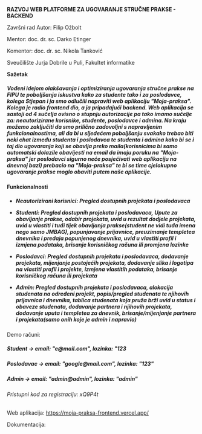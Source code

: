 
<b>RAZVOJ WEB PLATFORME ZA UGOVARANJE STRUČNE PRAKSE - BACKEND</b>

Završni rad
Autor: Filip Ožbolt

Mentor: doc. dr. sc. Darko Etinger

Komentor: doc. dr. sc. Nikola Tanković

Sveučilište Jurja Dobrile u Puli, Fakultet informatike




<b>Sažetak</b>
<p><h5>
Vođeni idejom olakšavanja i optimiziranja ugovaranja stručne prakse na FIPU te poboljšanja iskustva kako za studente tako i za poslodavce, kolega Stjepan i ja smo odlučili napraviti web aplikaciju "Moja-praksa". Kolega je radio frontend dio, a ja pripadajući backend. Web aplikacija se sastoji od 4 sučelja ovisno o stupnju autorizacije pa tako imamo sučelje za: neautorizirane korisnike, studente, poslodavce i admina. Na kraju možemo zaključiti da smo prilično zadovoljni s napravljenim funkcionalnostima, ali da bi u sljedećem poboljšanju svakako trebao biti neki chat između studenta i poslodavca te studenta i admina kako bi se i taj dio ugovaranja koji se obavlja preko maila(korisnicima bi samo automatski dolazile obavijesti na email da imaju poruku na "Moja-praksa" jer poslodavci sigurno neće posjećivati web aplikaciju na dnevnoj bazi) prebacio na "Moja-praksa"
te bi se time cjelokupno ugovaranje prakse moglo obaviti putem naše aplikacije.
</h5></p>



<b>Funkcionalnosti</b>
<h5>
  
- Neautorizirani korisnici: Pregled dostupnih projekata i poslodavaca

- Studenti: Pregled dostupnih projekata i poslodavaca, Upute za obavljanje prakse, odabir projekata, uvid u rezultat dodjele projekata, uvid u vlastiti i tuđi tijek obavljanja      prakse(student ne vidi tuđa imena nego samo JMBAG), popunjavanje prijavnice, preuzimanje templetea dnevnika i predaja popunjenog dnevnika, uvid u vlastiti profil i izmjena podataka, brisanje korisničkog računa ili promjena lozinke

- Poslodavci: Pregled dostupnih projekata i poslodavaca, dodavanje projekata, mijenjanje postojećih projekata, dodavanje slika i logotipa na vlastiti profil i projekte, izmjena vlastitih podataka, brisanje korisničkog računa ili projekata

- Admin: Pregled dostupnih projekata i poslodavaca, alokacija studenata na određeni projekt, popis/pregled studenata te njihovih prijavnica i dnevnika, tablica studenata koja pruža brži uvid u status i obaveze studenata, dodavanje partnera i njihovih projekata, dodavanje uputa i templetea za dnevnik, brisanje/mijenjanje partnera i projekata(samo onih koje je admin i napravio) 
</h5>



Demo računi:
<p>
<h5>Student -> email: "e@mail.com", lozinka: "123</h5>

<h5>Poslodavac ->  email: "google@mail.com", lozinka: "123"</h5>

<h5>Admin -> email: "admin@admin", lozinka: "admin"</h5>

<h6>Pristupni kod za registraciju: xQ9P4t</h6>
</p>



Web aplikacija: https://moja-praksa-frontend.vercel.app/

Dokumentacija:
